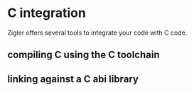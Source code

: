 # C integration

Zigler offers several tools to integrate your code with C code.

## compiling C using the C toolchain

## linking against a C abi library

## 